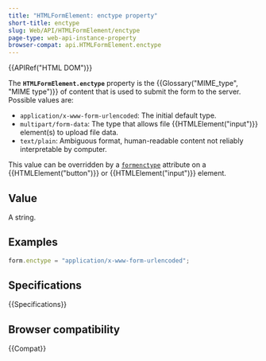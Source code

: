 ```yaml
---
title: "HTMLFormElement: enctype property"
short-title: enctype
slug: Web/API/HTMLFormElement/enctype
page-type: web-api-instance-property
browser-compat: api.HTMLFormElement.enctype
---
```


{{APIRef("HTML DOM")}}

The **`HTMLFormElement.enctype`** property is the {{Glossary("MIME_type", "MIME type")}} of content that is used
to submit the form to the server. Possible values are:

- `application/x-www-form-urlencoded`: The initial default type.
- `multipart/form-data`: The type that allows file {{HTMLElement("input")}}
  element(s) to upload file data.
- `text/plain`: Ambiguous format, human-readable content not reliably interpretable by computer.

This value can be overridden by a [`formenctype`](/en-US/docs/Web/HTML/Reference/Element/button#formenctype) attribute
on a {{HTMLElement("button")}} or {{HTMLElement("input")}} element.

## Value

A string.

## Examples

```js
form.enctype = "application/x-www-form-urlencoded";
```

## Specifications

{{Specifications}}

## Browser compatibility

{{Compat}}
